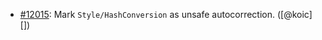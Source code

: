 * [#12015](https://github.com/rubocop/rubocop/issues/12015): Mark `Style/HashConversion` as unsafe autocorrection. ([@koic][])
